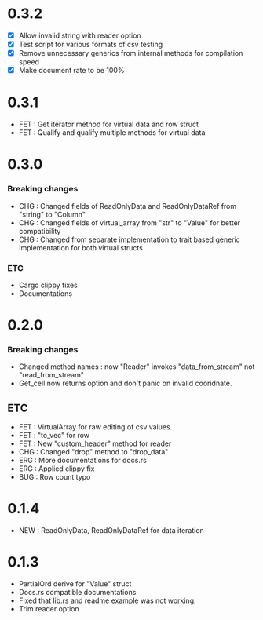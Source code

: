 # 0.3.2

* [x] Allow invalid string with reader option
* [x] Test script for various formats of csv testing
* [x] Remove unnecessary generics from internal methods for compilation speed
* [x] Make document rate to be 100%

# 0.3.1

- FET : Get iterator method for virtual data and row struct
- FET : Qualify and qualify multiple methods for virtual data

# 0.3.0

### Breaking changes

- CHG : Changed fields of ReadOnlyData and ReadOnlyDataRef from "string" to "Column"
- CHG : Changed fields of virtual_array from "str" to "Value" for better compatibility
- CHG : Changed from separate implementation to trait based generic implementation for both virtual structs

### ETC

- Cargo clippy fixes
- Documentations

# 0.2.0

### Breaking changes

- Changed method names : now "Reader" invokes "data\_from\_stream" not "read\_from\_stream"
- Get\_cell now returns option and don't panic on invalid cooridnate.

## ETC

- FET : VirtualArray for raw editing of csv values.
- FET : "to\_vec" for row
- FET : New "custom\_header" method for reader
- CHG : Changed "drop" method to "drop\_data"
- ERG : More documentations for docs.rs
- ERG : Applied clippy fix
- BUG : Row count typo

# 0.1.4

- NEW : ReadOnlyData, ReadOnlyDataRef for data iteration

# 0.1.3

- PartialOrd derive for "Value" struct
- Docs.rs compatible documentations
- Fixed that lib.rs and readme example was not working.
- Trim reader option
